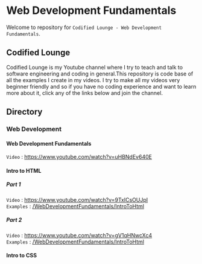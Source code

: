 # Web Development Fundamentals

Welcome to repository for `Codified Lounge - Web Development Fundamentals`. 

## Codified Lounge
Codified Lounge is my Youtube channel where I try to teach and talk to software engineering and coding in general.This repository is code base of all the examples I create in my videos.  I try to make all my videos very beginner friendly and so if you have no coding experience and want to learn more about it, click any of the links below and join the channel. 

## Directory

### Web Development

#### Web Development Fundamentals
`Video` : https://www.youtube.com/watch?v=uHBNdEv640E

#### Intro to HTML

##### Part 1
`Video` : https://www.youtube.com/watch?v=9TxICsOUJpI <br/>
`Examples` : [/WebDevelopmentFundamentals/IntroToHtml](https://github.com/gaurangdave/CodifiedLounge/tree/main/WebDevelopmentFundamentals/IntroToHtml)


##### Part 2
`Video` : https://www.youtube.com/watch?v=gV1qHNwcXc4 <br/>
`Examples` : [/WebDevelopmentFundamentals/IntroToHtml](https://github.com/gaurangdave/CodifiedLounge/tree/main/WebDevelopmentFundamentals/IntroToHtml)

#### Intro to CSS
